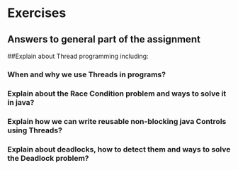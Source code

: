 # Exercises

## Answers to general part of the assignment

##Explain about Thread programming including:

### When and why we use Threads in programs?

### Explain about the Race Condition problem and ways to solve it in java?

### Explain how we can write reusable non-blocking java Controls using Threads?

### Explain about deadlocks, how to detect them and ways to solve the Deadlock problem?
